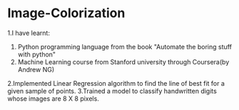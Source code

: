 # Image-Colorization
1.I have learnt:
  1. Python programming language from the book "Automate the boring stuff with python"
  2. Machine Learning course from Stanford university through Coursera(by Andrew NG)


2.Implemented Linear Regression algorithm to find the line of best fit for a given sample of points.
3.Trained a model to classify handwritten digits whose images are 8 X 8 pixels.
